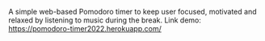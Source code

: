 A simple web-based Pomodoro timer to keep user focused, motivated and relaxed by listening to music during the break.
Link demo: https://pomodoro-timer2022.herokuapp.com/
